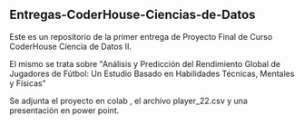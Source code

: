 ## Entregas-CoderHouse-Ciencias-de-Datos

Este es un repositorio de la primer entrega de Proyecto Final de Curso CoderHouse Ciencia de Datos II.

El mismo se trata sobre "Análisis y Predicción del Rendimiento Global de Jugadores de Fútbol: Un Estudio Basado en Habilidades Técnicas, Mentales y Físicas"


Se adjunta el proyecto en colab , el archivo player_22.csv y una presentación en power point.
